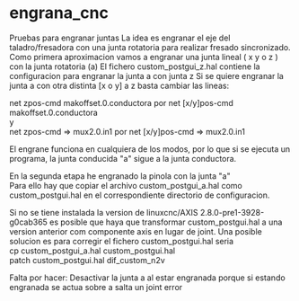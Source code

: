 # engrana_cnc
Pruebas para engranar juntas
La idea es engranar el eje del taladro/fresadora con una junta rotatoria para realizar fresado sincronizado.
Como primera aproximacion vamos a engranar una junta lineal ( x y o z ) con la junta rotatoria (a)
El fichero custom_postgui_z.hal contiene la configuracion para engranar la junta a con junta z 
Si se quiere engranar la junta a con otra distinta [x o y] a z basta cambiar las lineas:

net zpos-cmd makoffset.0.conductora por net [x/y]pos-cmd makoffset.0.conductora </br>
y </br>
net zpos-cmd => mux2.0.in1 por net [x/y]pos-cmd => mux2.0.in1

El engrane funciona en cualquiera de los modos, por lo que si se ejecuta un programa, la junta conducida "a" sigue a la junta conductora.

En la segunda etapa he engranado la pinola con la junta "a" </br>
Para ello hay que copiar el archivo custom_postgui_a.hal como custom_postgui.hal en el correspondiente directorio de configuracion.

Si no se tiene instalada la version de linuxcnc/AXIS 2.8.0-pre1-3928-g0cab365 es posible que haya que transformar custom_postgui.hal a una version anterior com componente axis en lugar de joint.
Una posible solucion es para corregir el fichero custom_postgui.hal seria</br> 
cp custom_postgui_a.hal custom_postgui.hal</br>
patch custom_postgui.hal dif_custom_n2v</br>

Falta por hacer:
Desactivar la junta a al estar engranada porque si estando engranada se actua sobre a salta un joint error

